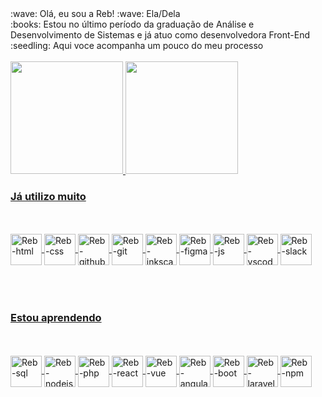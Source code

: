 <div>
:wave:  Olá, eu sou a Reb! :wave: Ela/Dela
  <br>
:books: Estou no último período da graduação de Análise e Desenvolvimento de Sistemas e já atuo como desenvolvedora Front-End
  <br>
:seedling: Aqui voce acompanha um pouco do meu processo
<br>
 </div>
<br>
<div>
<a href="https://github.com/rebgois">
<img height="180em" src="https://github-readme-stats.vercel.app/api/top-langs/?username=rebgois&layout=compact&langs_count=7&theme=dracula"/>
<img height="180em" src="https://github-readme-stats.vercel.app/api?username=rebgois&show_icons=true&theme=dracula&include_all_commits=true&count_private=true"/>
  
   ### Já utilizo muito 
  <br>
  <br>
            <img align="center" alt="Reb-html" height="50" widht="60" src="https://cdn.jsdelivr.net/gh/devicons/devicon/icons/html5/html5-original.svg" /> 
            <img align="center" alt="Reb-css" height="50" widht="60" src="https://cdn.jsdelivr.net/gh/devicons/devicon/icons/css3/css3-original.svg" />
            <img align="center" alt="Reb-github" height="50" widht="60" src="https://cdn.jsdelivr.net/gh/devicons/devicon/icons/github/github-original.svg" />
            <img align="center" alt="Reb-git" height="50" widht="60" src="https://cdn.jsdelivr.net/gh/devicons/devicon/icons/git/git-original.svg" />
            <img align="center" alt="Reb-inkscape" height="50" widht="60" src="https://cdn.jsdelivr.net/gh/devicons/devicon/icons/inkscape/inkscape-original.svg" />  
            <img align="center" alt="Reb-figma" height="50" widht="60" src="https://cdn.jsdelivr.net/gh/devicons/devicon/icons/figma/figma-original.svg" />
            <img align="center" alt="Reb-js" height="50" widht="60" src="https://cdn.jsdelivr.net/gh/devicons/devicon/icons/javascript/javascript-original.svg" />   
            <img align="center" alt="Reb-vscode" height="50" widht="60" src="https://cdn.jsdelivr.net/gh/devicons/devicon/icons/vscode/vscode-original.svg" />  
            <img align="center" alt="Reb-slack" height="50" widht="60" src="https://cdn.jsdelivr.net/gh/devicons/devicon/icons/slack/slack-original.svg" />
    <br>      
    <br>
    <br>      
    <br>
  
  ### Estou aprendendo
  <br>
  <br>
            <img align="center" alt="Reb-sql" height="50" widht="60" src="https://cdn.jsdelivr.net/gh/devicons/devicon/icons/mysql/mysql-original.svg" />
            <img align="center" alt="Reb-nodejs" height="50" widht="60" src="https://cdn.jsdelivr.net/gh/devicons/devicon/icons/nodejs/nodejs-original.svg" />
            <img align="center" alt="Reb-php" height="50" widht="60" src="https://cdn.jsdelivr.net/gh/devicons/devicon/icons/php/php-original.svg" />
            <img align="center" alt="Reb-react" height="50" widht="60" src="https://cdn.jsdelivr.net/gh/devicons/devicon/icons/react/react-original.svg" />
            <img align="center" alt="Reb-vue" height="50" widht="60" src="https://cdn.jsdelivr.net/gh/devicons/devicon/icons/vuejs/vuejs-original.svg" />
            <img align="center" alt="Reb-angular" height="50" widht="60" src="https://cdn.jsdelivr.net/gh/devicons/devicon/icons/angularjs/angularjs-original.svg" />  
            <img align="center" alt="Reb-boot" height="50" widht="60" src="https://cdn.jsdelivr.net/gh/devicons/devicon/icons/bootstrap/bootstrap-original.svg" />
            <img  align="center" alt="Reb-laravel" height="50" widht="60" src="https://cdn.jsdelivr.net/gh/devicons/devicon/icons/laravel/laravel-plain.svg" />
            <img  align="center" alt="Reb-npm" height="50" widht="60" src="https://cdn.jsdelivr.net/gh/devicons/devicon/icons/npm/npm-original-wordmark.svg" />  
  
</div>
  

 
          

  
